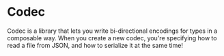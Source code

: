 # Codec

Codec is a library that lets you write bi-directional encodings for types in a composable way.
When you create a new codec, you're specifying how to read a file from JSON, and how to serialize it at the same time!
